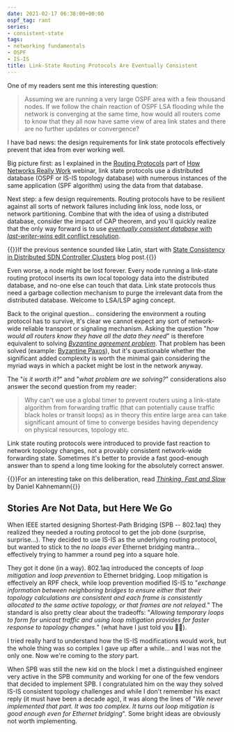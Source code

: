 ```yaml
---
date: 2021-02-17 06:38:00+00:00
ospf_tag: rant
series:
- consistent-state
tags:
- networking fundamentals
- OSPF
- IS-IS
title: Link-State Routing Protocols Are Eventually Consistent
---
```

One of my readers sent me this interesting question:

> Assuming we are running a very large OSPF area with a few thousand nodes. If we follow the chain reaction of OSPF LSA flooding while the network is converging at the same time, how  would all routers come to know that they all now have same view of area link states and there are no further updates or convergence?

I have bad news: the design requirements for link state protocols effectively prevent that idea from ever working well. 
<!--more-->
Big picture first: as I explained in the [Routing Protocols](https://my.ipspace.net/bin/list?id=Net101#ROUTING) part of [How Networks Really Work](https://www.ipspace.net/How_Networks_Really_Work) webinar, link state protocols use a distributed database (OSPF or IS-IS topology database) with numerous instances of the same application (SPF algorithm) using the data from that database. 

Next step: a few design requirements. Routing protocols have to be resilient against all sorts of network failures including link loss, node loss, or network partitioning. Combine that with the idea of using a distributed database, consider the impact of CAP theorem, and you'll quickly realize that the only way forward is to use [*eventually consistent database* with *last-writer-wins* edit conflict resolution](/2021/02/state-consistency-distributed-controllers/#consistency-requirements). 

{{<note info>}}If the previous sentence sounded like Latin, start with [State Consistency in Distributed SDN Controller Clusters](/2021/02/state-consistency-distributed-controllers/) blog post.{{</note>}} 

Even worse, a node might be lost forever. Every node running a link-state routing protocol inserts its own local topology data into the distributed database, and no-one else can touch that data. Link state protocols thus need a garbage collection mechanism to purge the irrelevant data from the distributed database. Welcome to LSA/LSP aging concept.

Back to the original question... considering the environment a routing protocol has to survive, it's clear we cannot expect any sort of network-wide reliable transport or signaling mechanism. Asking the question "*how would all routers know they have all the data they need*" is therefore equivalent to solving *[Byzantine agreement problem](https://en.wikipedia.org/wiki/Byzantine_fault)*. That problem has been solved (example: [Byzantine Paxos](https://en.wikipedia.org/wiki/Paxos_(computer_science)#Byzantine_Paxos)), but it's questionable whether the significant added complexity is worth the minimal gain considering the myriad ways in which a packet might be lost in the network anyway.

The "*is it worth it?*" and "*what problem are we solving?*" considerations also answer the second question from my reader:

> Why can't we use a global timer to prevent routers using a link-state algorithm from forwarding traffic (that can potentially cause traffic black holes or transit loops) as in theory this entire large area can take significant amount of time to converge besides having dependency on physical resources, topology etc.

Link state routing protocols were introduced to provide fast reaction to network topology changes, not a provably consistent network-wide forwarding state. Sometimes it's better to provide a fast good-enough answer than to spend a long time looking for the absolutely correct answer.

{{<note info>}}For an interesting take on this deliberation, read *[Thinking, Fast and Slow](https://en.wikipedia.org/wiki/Thinking,_Fast_and_Slow)* by Daniel Kahnemann{{</note>}}

## Stories Are Not Data, but Here We Go

When IEEE started designing Shortest-Path Bridging (SPB -- 802.1aq) they realized they needed a routing protocol to get the job done (surprise, surprise...). They decided to use IS-IS as the underlying routing protocol, but wanted to stick to the *no loops ever* Ethernet bridging mantra... effectively trying to hammer a round peg into a square hole.

They got it done (in a way). 802.1aq introduced the concepts of *loop mitigation* and *loop prevention* to Ethernet bridging. Loop mitigation is effectively an RPF check, while loop prevention modified IS-IS to "*exchange information between neighboring bridges to ensure either that their topology calculations are consistent and each frame is consistently allocated to the same active topology, or that frames are not relayed.*" The standard is also pretty clear about the tradeoffs: "*‌Allowing temporary loops to form for unicast traffic and using loop mitigation provides for faster response to topology changes.*" (what have I just told you 🤷‍♂️).

I tried really hard to understand how the IS-IS modifications would work, but the whole thing was so complex I gave up after a while... and I was not the only one. Now we're coming to the *story* part.

When SPB was still the new kid on the block I met a distinguished engineer very active in the SPB community and working for one of the few vendors that decided to implement SPB. I congratulated him on the way they solved IS-IS consistent topology challenges and while I don't remember his exact reply (it must have been a decade ago), it was along the lines of "*We never implemented that part. It was too complex. It turns out loop mitigation is good enough even for Ethernet bridging*". Some bright ideas are obviously not worth implementing.


